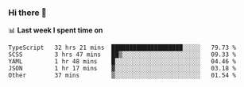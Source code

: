 ### Hi there 👋

<!--
**DBvc/DBvc** is a ✨ _special_ ✨ repository because its `README.md` (this file) appears on your GitHub profile.

Here are some ideas to get you started:

- 🔭 I’m currently working on ...
- 🌱 I’m currently learning ...
- 👯 I’m looking to collaborate on ...
- 🤔 I’m looking for help with ...
- 💬 Ask me about ...
- 📫 How to reach me: ...
- 😄 Pronouns: ...
- ⚡ Fun fact: ...
-->

📊 **Last week I spent time on**
<!--START_SECTION:waka-->

```text
TypeScript   32 hrs 21 mins  ████████████████████░░░░░   79.73 %
SCSS         3 hrs 47 mins   ██▒░░░░░░░░░░░░░░░░░░░░░░   09.33 %
YAML         1 hr 48 mins    █░░░░░░░░░░░░░░░░░░░░░░░░   04.46 %
JSON         1 hr 17 mins    ▓░░░░░░░░░░░░░░░░░░░░░░░░   03.18 %
Other        37 mins         ▒░░░░░░░░░░░░░░░░░░░░░░░░   01.54 %
```

<!--END_SECTION:waka-->
